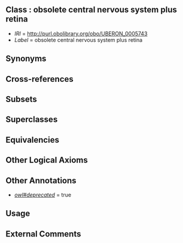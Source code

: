 
## Class : obsolete central nervous system plus retina

 * *IRI* = http://purl.obolibrary.org/obo/UBERON_0005743
 * *Label* = obsolete central nervous system plus retina

## Synonyms


## Cross-references


## Subsets


## Superclasses


## Equivalencies


## Other Logical Axioms


## Other Annotations

 * *[owl#deprecated](../../ed/owl#deprecated.md)* = true

## Usage


## External Comments

